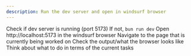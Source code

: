 ```yaml
---
description: Run the dev server and open in windsurf browser
---
```


Check if dev server is running (port 5173)
If not, `bun run dev`
Open http://localhost:5173 in the windsurf browser
Navigate to the page that is currently being worked on
Check the output/what the browser looks like
Think about what to do in terms of the current tasks
